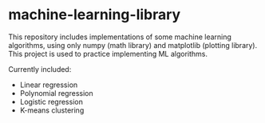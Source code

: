 # machine-learning-library

This repository includes implementations of some machine learning algorithms, using only numpy (math library) and matplotlib (plotting library).
This project is used to practice implementing ML algorithms.

Currently included:
- Linear regression
- Polynomial regression
- Logistic regression
- K-means clustering
